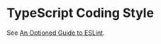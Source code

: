 TypeScript Coding Style
=======================

See [An Optioned Guide to ESLint].

[An Optioned Guide to ESLint]: https://mmap.page/dive-into/eslint/

